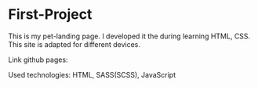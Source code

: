 # First-Project

This is my pet-landing page. I developed it the during learning HTML, CSS. This site is adapted for different devices.

Link github pages: 

Used technologies: HTML, SASS(SCSS), JavaScript
